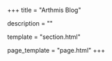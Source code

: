 +++
title = "Arthmis Blog"

description = ""

template = "section.html"

page_template = "page.html"
+++